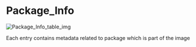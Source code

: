 # Package_Info

![Package_Info_table_img](http://www.plantuml.com/plantuml/img/0Rm0G_z0StHXSdHrRMmAS65ZQs5dPI0YKczlT21KOM9iPNCY87iAOsnXStCWK65ZQs5dPLz9RcPl2dqAQ6baPI1ZQN9ZR6KAQ6baPI1jPMrYPN9p2cnbPsLkP21oQMTeT0fZRsvqQMvrRtCWR6bkPI0j83nYFdDqSczkPpmlOZuWScLcPN9bRcDb2cHlT7HbP21iQMvb82qWF6a-TsLXQpmlQJuWScLcPN9bRcDb2cLkP6nbPsLkP0f0PMvaTMri)

Each entry contains metadata related to package which is part of the image

